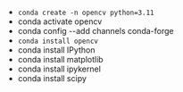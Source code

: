 

- ```conda create -n opencv python=3.11```
- conda activate opencv
- conda config --add channels conda-forge
- ```conda install opencv```
- conda install IPython
- conda install matplotlib
- conda install ipykernel
- conda install scipy

